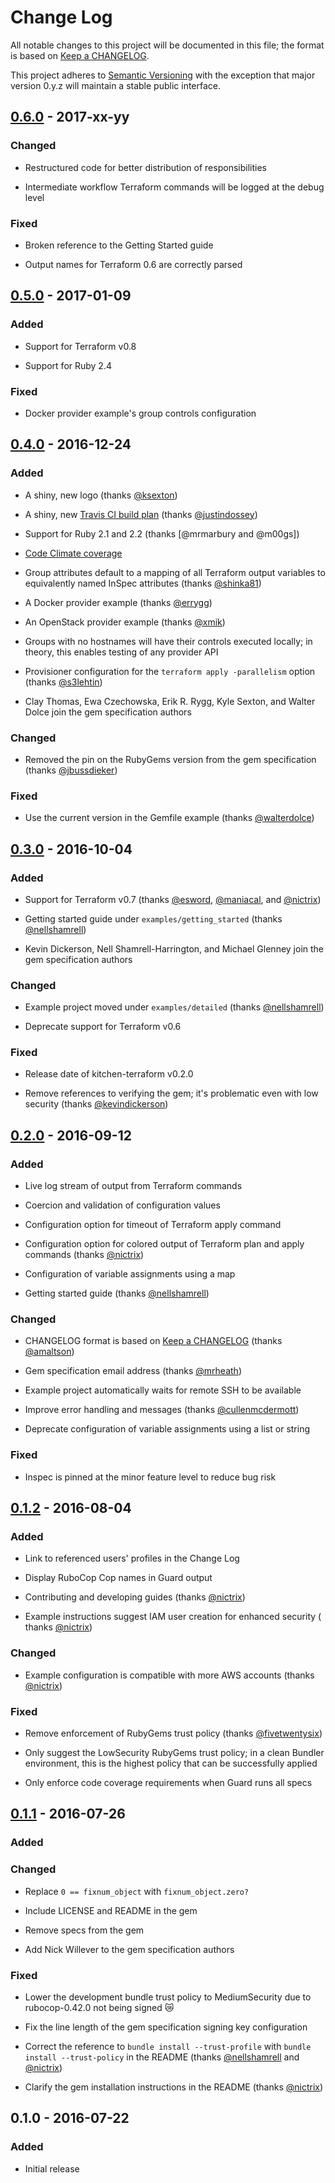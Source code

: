 # Change Log

All notable changes to this project will be documented in this file; the
format is based on [Keep a CHANGELOG].

This project adheres to [Semantic Versioning] with the exception that
major version 0.y.z will maintain a stable public interface.

## [0.6.0] - 2017-xx-yy

### Changed

* Restructured code for better distribution of responsibilities

* Intermediate workflow Terraform commands will be logged at the debug
  level

### Fixed

* Broken reference to the Getting Started guide

* Output names for Terraform 0.6 are correctly parsed

## [0.5.0] - 2017-01-09

### Added

* Support for Terraform v0.8

* Support for Ruby 2.4

### Fixed

* Docker provider example's group controls configuration

## [0.4.0] - 2016-12-24

### Added

* A shiny, new logo (thanks [@ksexton])

* A shiny, new [Travis CI build plan] (thanks [@justindossey])

* Support for Ruby 2.1 and 2.2 (thanks [@mrmarbury and @m00gs])

* [Code Climate coverage]

* Group attributes default to a mapping of all Terraform output
  variables to equivalently named InSpec attributes (thanks [@shinka81])

* A Docker provider example (thanks [@errygg])

* An OpenStack provider example (thanks [@xmik])

* Groups with no hostnames will have their controls executed locally; in
  theory, this enables testing of any provider API

* Provisioner configuration for the `terraform apply -parallelism`
  option (thanks [@s3lehtin])

* Clay Thomas, Ewa Czechowska, Erik R. Rygg, Kyle Sexton, and Walter
  Dolce join the gem specification authors

### Changed

* Removed the pin on the RubyGems version from the gem specification
  (thanks [@jbussdieker])

### Fixed

* Use the current version in the Gemfile example (thanks [@walterdolce])

## [0.3.0] - 2016-10-04

### Added

* Support for Terraform v0.7 (thanks [@esword], [@maniacal], and
  [@nictrix])

* Getting started guide under `examples/getting_started` (thanks
  [@nellshamrell])

* Kevin Dickerson, Nell Shamrell-Harrington, and Michael Glenney join
  the gem specification authors

### Changed

* Example project moved under `examples/detailed` (thanks
  [@nellshamrell])

* Deprecate support for Terraform v0.6

### Fixed

* Release date of kitchen-terraform v0.2.0

* Remove references to verifying the gem; it's problematic even with
  low security (thanks [@kevindickerson])

## [0.2.0] - 2016-09-12

### Added

* Live log stream of output from Terraform commands

* Coercion and validation of configuration values

* Configuration option for timeout of Terraform apply command

* Configuration option for colored output of Terraform plan and apply
  commands (thanks [@nictrix])

* Configuration of variable assignments using a map

* Getting started guide (thanks [@nellshamrell])

### Changed

* CHANGELOG format is based on [Keep a CHANGELOG] \(thanks [@amaltson]\)

* Gem specification email address (thanks [@mrheath])

* Example project automatically waits for remote SSH to be available

* Improve error handling and messages (thanks [@cullenmcdermott])

* Deprecate configuration of variable assignments using a list or string

### Fixed

* Inspec is pinned at the minor feature level to reduce bug risk

## [0.1.2] - 2016-08-04

### Added

* Link to referenced users' profiles in the Change Log

* Display RuboCop Cop names in Guard output

* Contributing and developing guides (thanks [@nictrix])

* Example instructions suggest IAM user creation for enhanced security (
  thanks [@nictrix])

### Changed

* Example configuration is compatible with more AWS accounts (thanks
  [@nictrix])

### Fixed

* Remove enforcement of RubyGems trust policy (thanks [@fivetwentysix])

* Only suggest the LowSecurity RubyGems trust policy; in a clean Bundler
  environment, this is the highest policy that can be successfully
  applied

* Only enforce code coverage requirements when Guard runs all specs

## [0.1.1] - 2016-07-26

### Added

### Changed

* Replace `0 == fixnum_object` with `fixnum_object.zero?`

* Include LICENSE and README in the gem

* Remove specs from the gem

* Add Nick Willever to the gem specification authors

### Fixed

* Lower the development bundle trust policy to MediumSecurity due to
  rubocop-0.42.0 not being signed :crying_cat_face:

* Fix the line length of the gem specification signing key configuration

* Correct the reference to `bundle install --trust-profile` with
  `bundle install --trust-policy` in the README (thanks [@nellshamrell]
  and [@nictrix])

* Clarify the gem installation instructions in the README (thanks
  [@nictrix])

## 0.1.0 - 2016-07-22

### Added

* Initial release

[0.1.1]: https://github.com/newcontext/kitchen-terraform/compare/v0.1.0...v0.1.1
[0.1.2]: https://github.com/newcontext/kitchen-terraform/compare/v0.1.1...v0.1.2
[0.2.0]: https://github.com/newcontext/kitchen-terraform/compare/v0.1.2...v0.2.0
[0.3.0]: https://github.com/newcontext/kitchen-terraform/compare/v0.2.0...v0.3.0
[0.4.0]: https://github.com/newcontext/kitchen-terraform/compare/v0.3.0...v0.4.0
[0.5.0]: https://github.com/newcontext/kitchen-terraform/compare/v0.4.0...v0.5.0
[0.6.0]: https://github.com/newcontext/kitchen-terraform/compare/v0.5.0...v0.6.0
[@amaltson]: https://github.com/amaltson
[@cullenmcdermott]: https://github.com/cullenmcdermott
[@errygg]: https://github.com/errygg
[@esword]: https://github.com/esword
[@fivetwentysix]: https://github.com/fivetwentysix
[@jbussdieker]: https://github.com/jbussdieker
[@justindossey]: https://github.com/justindossey
[@kevindickerson]: https://github.com/kevindickerson
[@ksexton]: https://github.com/ksexton
[@m00gs]: https://github.com/m00gs
[@maniacal]: https://github.com/maniacal
[@mrheath]: https://github.com/mrheath
[@nellshamrell]: https://github.com/nellshamrell
[@nictrix]: https://github.com/nictrix
[@s3lehtin]: https://github.com/s3lehtin
[@shinka81]: https://github.com/shinka81
[@walterdolce]: https://github.com/walterdolce
[@xmik]: https://github.com/xmik
[Code Climate coverage]: https://codeclimate.com/github/newcontext-oss/kitchen-terraform
[Keep a CHANGELOG]: http://keepachangelog.com/
[Semantic Versioning]: http://semver.org/
[Travis CI build plan]: https://travis-ci.org/newcontext-oss/kitchen-terraform
